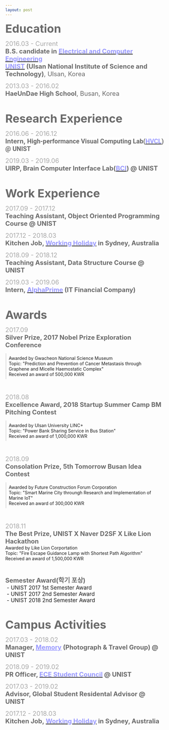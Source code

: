 ```yaml
---
layout: post
---
```


<html>
<head>
	<title></title>
</head>
<body>
<p align="left"><strong><span style="color:#696969;"><span style="font-size:36px;">Education</span></span></strong></p>

<p align="left"><font color="#a9a9a9"><span style="font-size: 20px;">2016.03 -&nbsp;Current</span></font><br />
<span style="font-size: 20px;"><span style="color:#696969;"><strong>B.S. candidate in</strong></span><span style="color: rgb(169, 169, 169);">&nbsp;</span><strong><a href="http://ece.unist.ac.kr/"><span style="color:#9999ff;">Electrical and Computer Engineering</span></a><span style="color:#9999ff;">&nbsp;</span></strong></span><br />
<span style="font-size: 20px;"><strong><a href="http://unist.ac.kr"><span style="color:#9999ff;">UNIST</span></a></strong><span style="color:#9999ff;"><strong>&nbsp;</strong></span><span style="color:#696969;"><strong>(Ulsan National Institute of Science and Technology)</strong>, Ulsan, Korea</span></span></p>

<p align="left"><font color="#a9a9a9"><span style="font-size: 20px;">2013.03 -&nbsp;2016.02</span></font><br />
<span style="color:#696969;"><span style="font-size: 20px;"><strong>HaeUnDae High School</strong>, Busan, Korea</span></span></p>

<p align="left">&nbsp;</p>

<p align="left"><font color="#696969"><span style="font-size: 36px;"><b>Research Experience</b></span></font></p>

<p align="left"><font color="#a9a9a9"><span style="font-size: 20px;">2016.06&nbsp;- 2016.12</span></font><br />
<span style="font-size: 20px;"><strong><span style="color:#696969;">Intern,&nbsp;</span><span style="font-family: Roboto, &quot;Helvetica Neue&quot;, sans-serif; text-align: justify; background-color: rgb(255, 255, 255);"><span style="color:#696969;">High-performance Visual Computing Lab(</span><a href="http://hvcl.unist.ac.kr/"><span style="color:#9999ff;">HVCL</span></a><span style="color:#696969;">) @ UNIST</span></span></strong><span style="color:#696969;">&nbsp;</span></span></p>

<p align="left"><font color="#a9a9a9"><span style="font-size: 20px;">2019.03&nbsp;- 2019.06</span></font><br />
<span style="font-size: 20px;"><span style="color:#696969;"><b>UIRP, Brain Computer Interface Lab(</b></span><strong><a href="http://bci.unist.ac.kr/"><span style="color:#9999ff;">BCI</span></a><span style="color:#696969;">) @ UNIST</span></strong></span></p>

<p align="left">&nbsp;</p>

<p align="left"><strong><span style="color: rgb(105, 105, 105);"><span style="font-size: 36px;">Work Experience</span></span></strong></p>

<p align="left"><font color="#a9a9a9"><span style="font-size: 20px;">2017.09&nbsp;- 2017.12</span></font><br />
<span style="font-size: 20px;"><strong><span style="color: rgb(105, 105, 105);">Teaching Assistant, Object Oriented Programming Course @ UNIST</span></strong></span></p>

<p align="left"><font color="#a9a9a9"><span style="font-size: 20px;">2017.12&nbsp;- 2018.03</span></font><br />
<span style="font-size: 20px;"><strong style=""><span style="color:#696969;">Kitchen Job, </span><a href="http://whic.mofa.go.kr/eng/"><span style="color:#9999ff;">Working Holiday</span></a></strong></span><span style="font-size: 20px;"><strong style=""><font color="#9999ff">&nbsp;</font><span style="color:#696969;">in Sydney, Australia</span></strong></span></p>

<p align="left"><span style="font-size: 20px; color: rgb(169, 169, 169);">2018.09&nbsp;- 2018.12</span><br />
<span style="font-size: 20px;"><strong><span style="color: rgb(105, 105, 105);">Teaching Assistant, Data Structure Course&nbsp;</span></strong></span><span style="font-size: 20px;"><strong><span style="color:#696969;">@ UNIST</span></strong></span></p>

<p align="left"><font color="#a9a9a9"><span style="font-size: 20px;">2019.03 - 2019.06</span></font><br />
<span style="font-size: 20px;"><strong><span style="color:#696969;">Intern,</span><span style="color:#808080;">&nbsp;</span><a href="http://alphaprime.co.kr"><span style="color: rgb(153, 153, 255);">AlphaPrime</span></a><span style="color:#696969;">&nbsp;(IT Financial&nbsp;Company)</span></strong></span></p>

<p align="left">&nbsp;</p>

<p align="left"><strong><span style="color: rgb(105, 105, 105);"><span style="font-size: 36px;">Awards</span></span></strong></p>

<p align="left"><font color="#a9a9a9"><span style="font-size: 20px;">2017.09</span></font><br />
<span style="color:#696969;"><span style="font-size: 20px;"><strong>Silver Prize, 2017 Nobel Prize Exploration Conference</strong></span></span><br />
<p style= 'border-left: 0.3em solid #EAEAEA; padding: 0.5em;'>
Awarded by Gwacheon National Science Museum<br />
Topic: &quot;Prediction and Prevention of Cancer Metastasis&nbsp;through Graphene and Micelle&nbsp;Haemostatic Complex&quot;&nbsp;<br />
Received an award of 500,000 KWR</p></p>

  <br />

<p align="left"><font color="#a9a9a9"><span style="font-size: 20px;">2018.08</span></font><br />
<span style="color:#696969;"><span style="font-size: 20px;"><strong>Excellence Award, 2018 Startup Summer Camp BM Pitching Contest</strong></span></span><br />
<p style= 'border-left: 0.3em solid #EAEAEA; padding: 0.5em;'>
Awarded by Ulsan University LINC+<br />
Topic: &quot;Power Bank Sharing Service in Bus Station&quot;<br />
Received an award of 1,000,000 KWR</p></p>
<br />

<p align="left"><font color="#a9a9a9"><span style="font-size: 20px;">2018.09</span></font><br />
<span style="color:#696969;"><span style="font-size: 20px;"><strong>Consolation Prize,&nbsp;5th Tomorrow Busan Idea Contest</strong></span></span><br />
<p style= 'border-left: 0.3em solid #EAEAEA; padding: 0.5em;'>
Awarded by Future Construction Forum Corporation<br />
Topic: &quot;Smart Marine City throungh Research and Implementation of Marine IoT&quot;<br />
Received an award of 300,000 KWR</p></p>

<br />

<p align="left"><font color="#a9a9a9"><span style="font-size: 20px;">2018.11</span></font><br />
<span style="color:#696969;"><span style="font-size: 20px;"><strong>The Best&nbsp;Prize, UNIST X Naver D2SF X Like Lion Hackathon</strong></span></span><br />
Awarded by Like Lion Corportation<br />
Topic: &quot;Fire Escape Guidance Lamp with Shortest Path&nbsp;Algorithm&quot;<br />
Received an award of 1,500,000 KWR</p>

<br />

<p><span style="color:#696969;"><span style="font-size: 20px;"><strong>Semester Award(학기 포상)</strong></span></span><br />
<span style="font-size:17px;">&nbsp;-&nbsp;UNIST 2017 1st&nbsp;Semester Award</span><br />
<span style="font-size:17px;">&nbsp;-&nbsp;UNIST 2017&nbsp;2nd Semester Award<br />
&nbsp;-&nbsp;UNIST 2018&nbsp;2nd Semester Award</span></p>

<p>&nbsp;</p>

<p align="left"><strong><span style="color: rgb(105, 105, 105);"><span style="font-size: 36px;">Campus Activities</span></span></strong></p>

<p align="left"><font color="#a9a9a9"><span style="font-size: 20px;">2017.03&nbsp;- 2018.02</span></font><br />
<span style="font-size: 20px;"><b><span style="color:#696969;">Manager,<span style="font-size: 20px;"><b> </b></span></span><a href="https://www.facebook.com/groups/326115774135063/" style="color: rgb(153, 153, 255);">Memory</a><span style="color:#808080;">&nbsp;</span><span style="color:#696969;">(Photograph &amp; Travel Group) @ UNIST</span></b></span></p>

<p align="left"><font color="#a9a9a9"><span style="font-size: 20px;">2018.09&nbsp;- 2019.02</span></font><br />
<span style="font-size: 20px;"><b><span style="color:#696969;">PR Officer,<span style="font-size: 20px;"><b> </b></span></span><a href="https://www.facebook.com/UnistECE/"><span style="color:#9999ff;">ECE Student Council</span></a><font color="#a9a9a9">&nbsp;</font><span style="color:#696969;">@ UNIST</span></b></span></p>

<p align="left"><font color="#a9a9a9"><span style="font-size: 20px;">2017.03&nbsp;- 2019.02</span></font><br />
<span style="color:#696969;"><span style="font-size: 20px;"><b>Advisor, Global Student Residental Advisor @ UNIST</b></span></span></p>

<p><font color="#a9a9a9"><span style="font-size: 20px;">2017.12&nbsp;- 2018.03</span></font><br />
<span style="font-size: 20px;"><strong><span style="color: rgb(105, 105, 105);">Kitchen Job,&nbsp;</span><a href="http://whic.mofa.go.kr/eng/"><span style="color: rgb(153, 153, 255);">Working Holiday</span></a></strong></span><span style="font-size: 20px;"><strong><font color="#9999ff">&nbsp;</font><span style="color: rgb(105, 105, 105);">in Sydney, Australia</span></strong></span></p>

<p>&nbsp;</p>
</body>
</html>








